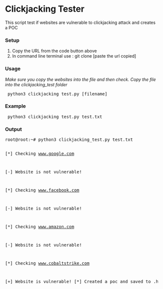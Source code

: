 
<h1>Clickjacking Tester</h1>

<p>This script test if websites are vulnerable to clickjacking attack and creates a POC</p>

<h3>Setup</h3>
<ol>
<li>Copy the URL from the code button above</li>
<li>In command line terminal use : git clone [paste the url copied]</li>
</ol>

<h3>Usage</h3>
<em>Make sure you copy the websites into the file and then check. Copy the file into the clickjacking_test folder</em>
<pre> python3 clickjacking_test.py [filename] </pre>

<h3>Example</h3>
<pre> python3 clickjacking_test.py test.txt </pre>

<h3>Output</h3>
<pre>root@root:~# python3 clickjacking_test.py test.txt

[*] Checking www.google.com

   [-] Website is not vulnerable!

[*] Checking www.facebook.com

   [-] Website is not vulnerable!

[*] Checking www.amazon.com

   [-] Website is not vulnerable!

[*] Checking www.cobaltstrike.com

   [+] Website is vulnerable!
   [*] Created a poc and saved to <URL>.html
</pre>



